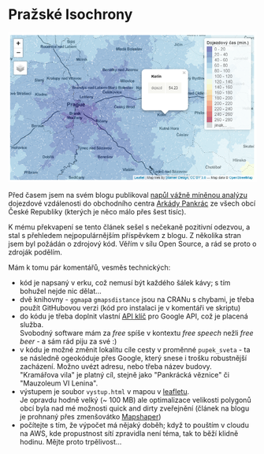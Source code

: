 # Pražské Isochrony

<p align="center">
  <img src="dojezd.png" alt="Mapa dojezdové vzdálenosti"/>
</p>

Před časem jsem na svém blogu publikoval [napůl vážně míněnou analýzu](http://www.jla-data.net/cze/cesta-z-mesta/) dojezdové vzdálenosti do obchodního centra [Arkády Pankrác](http://www.arkady-pankrac.cz/about-us) ze všech obcí České Republiky (kterých je něco málo přes šest tisíc).

K mému překvapení se tento článek sešel s nečekaně pozitivní odezvou, a stal s přehledem nejpopulárnějším příspěvkem z blogu. Z několika stran jsem byl požádán o zdrojový kód. Věřím v sílu Open Source, a rád se proto o zdroják podělím.

Mám k tomu pár komentářů, vesměs technických:  

* kód je napsaný v erku, což nemusí být každého šálek kávy; s tím bohužel nejde nic dělat...
* dvě knihovny - `ggmap`a `gmapsdistance` jsou na CRANu s chybami, je třeba použít GitHubovou verzi (kód pro instalaci je v komentáři ve skriptu)
* do kódu je třeba doplnit vlastní [API klíč](https://leafletjs.com/) pro Google API, což je placená služba.  
Svobodný software mám za *free* spíše v kontextu *free speech* nežli *free beer* - a sám rád piju za své :)
* v kódu je možné změnit lokalitu cíle cesty v proměnné `pupek_sveta` - ta se následně ogeokóduje přes Google, který snese i trošku robustnější zacházení. Možno uvézt adresu, nebo třeba název budovy.  
"Kramářova vila" je platný cíl, stejně jako "Pankrácká věznice" či "Mauzoleum VI Lenina".
* výstupem je soubor `vystup.html` v mapou v [leafletu](https://leafletjs.com/).  
Je opravdu hodně velký (~ 100 MB) ale optimalizace velikosti polygonů obcí byla nad mé možnosti quick and dirty zveřejnění (článek na blogu je prohnaný přes zmenšovátko [Mapshaper](http://mapshaper.org/))
* počítejte s tím, že výpočet má nějaký doběh; když to pouštím v cloudu na AWS, kde propustnost sítí zpravidla není téma, tak to běží klidně hodinu. Mějte proto trpělivost...